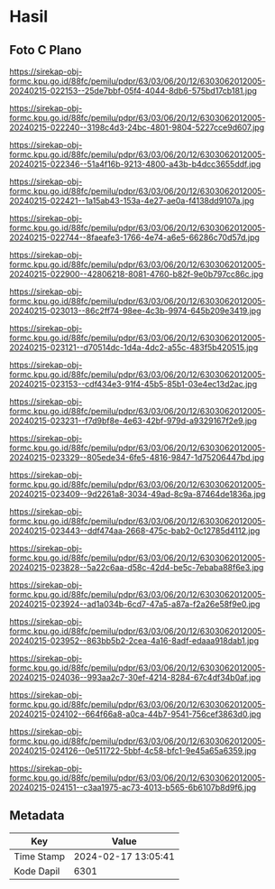 # Hasil

## Foto C Plano

https://sirekap-obj-formc.kpu.go.id/88fc/pemilu/pdpr/63/03/06/20/12/6303062012005-20240215-022153--25de7bbf-05f4-4044-8db6-575bd17cb181.jpg

https://sirekap-obj-formc.kpu.go.id/88fc/pemilu/pdpr/63/03/06/20/12/6303062012005-20240215-022240--3198c4d3-24bc-4801-9804-5227cce9d607.jpg

https://sirekap-obj-formc.kpu.go.id/88fc/pemilu/pdpr/63/03/06/20/12/6303062012005-20240215-022346--51a4f16b-9213-4800-a43b-b4dcc3655ddf.jpg

https://sirekap-obj-formc.kpu.go.id/88fc/pemilu/pdpr/63/03/06/20/12/6303062012005-20240215-022421--1a15ab43-153a-4e27-ae0a-f4138dd9107a.jpg

https://sirekap-obj-formc.kpu.go.id/88fc/pemilu/pdpr/63/03/06/20/12/6303062012005-20240215-022744--8faeafe3-1766-4e74-a6e5-66286c70d57d.jpg

https://sirekap-obj-formc.kpu.go.id/88fc/pemilu/pdpr/63/03/06/20/12/6303062012005-20240215-022900--42806218-8081-4760-b82f-9e0b797cc86c.jpg

https://sirekap-obj-formc.kpu.go.id/88fc/pemilu/pdpr/63/03/06/20/12/6303062012005-20240215-023013--86c2ff74-98ee-4c3b-9974-645b209e3419.jpg

https://sirekap-obj-formc.kpu.go.id/88fc/pemilu/pdpr/63/03/06/20/12/6303062012005-20240215-023121--d70514dc-1d4a-4dc2-a55c-483f5b420515.jpg

https://sirekap-obj-formc.kpu.go.id/88fc/pemilu/pdpr/63/03/06/20/12/6303062012005-20240215-023153--cdf434e3-91f4-45b5-85b1-03e4ec13d2ac.jpg

https://sirekap-obj-formc.kpu.go.id/88fc/pemilu/pdpr/63/03/06/20/12/6303062012005-20240215-023231--f7d9bf8e-4e63-42bf-979d-a9329167f2e9.jpg

https://sirekap-obj-formc.kpu.go.id/88fc/pemilu/pdpr/63/03/06/20/12/6303062012005-20240215-023329--805ede34-6fe5-4816-9847-1d75206447bd.jpg

https://sirekap-obj-formc.kpu.go.id/88fc/pemilu/pdpr/63/03/06/20/12/6303062012005-20240215-023409--9d2261a8-3034-49ad-8c9a-87464de1836a.jpg

https://sirekap-obj-formc.kpu.go.id/88fc/pemilu/pdpr/63/03/06/20/12/6303062012005-20240215-023443--ddf474aa-2668-475c-bab2-0c12785d4112.jpg

https://sirekap-obj-formc.kpu.go.id/88fc/pemilu/pdpr/63/03/06/20/12/6303062012005-20240215-023828--5a22c6aa-d58c-42d4-be5c-7ebaba88f6e3.jpg

https://sirekap-obj-formc.kpu.go.id/88fc/pemilu/pdpr/63/03/06/20/12/6303062012005-20240215-023924--ad1a034b-6cd7-47a5-a87a-f2a26e58f9e0.jpg

https://sirekap-obj-formc.kpu.go.id/88fc/pemilu/pdpr/63/03/06/20/12/6303062012005-20240215-023952--863bb5b2-2cea-4a16-8adf-edaaa918dab1.jpg

https://sirekap-obj-formc.kpu.go.id/88fc/pemilu/pdpr/63/03/06/20/12/6303062012005-20240215-024036--993aa2c7-30ef-4214-8284-67c4df34b0af.jpg

https://sirekap-obj-formc.kpu.go.id/88fc/pemilu/pdpr/63/03/06/20/12/6303062012005-20240215-024102--664f66a8-a0ca-44b7-9541-756cef3863d0.jpg

https://sirekap-obj-formc.kpu.go.id/88fc/pemilu/pdpr/63/03/06/20/12/6303062012005-20240215-024126--0e511722-5bbf-4c58-bfc1-9e45a65a6359.jpg

https://sirekap-obj-formc.kpu.go.id/88fc/pemilu/pdpr/63/03/06/20/12/6303062012005-20240215-024151--c3aa1975-ac73-4013-b565-6b6107b8d9f6.jpg


## Metadata

| Key        | Value               |
| ---------- | ------------------- |
| Time Stamp | 2024-02-17 13:05:41 |
| Kode Dapil | 6301                |




